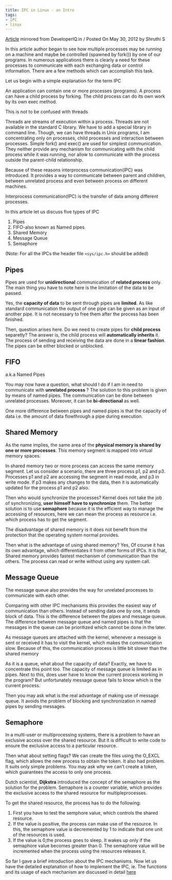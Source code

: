 ```yaml
---
title: IPC in Linux - an Intro
tags:
- IPC
- linux
---
```


<div class="label label-yellow"> 
<a href="http://developeriq.in/articles/2012/may/30/interprocess-communicationipc-programs-in-c-in-ubu/">Article</a> mirrored from  DeveloperIQ.in / Posted On May 30, 2012 by Shruthi S
</div>

In this article author began to see how multiple processes may be running on a machine and maybe be controlled (spawned by fork()) by one of our programs. In numerous applications there is clearly a  need for these processes to communicate with each exchanging data or control information. There are a few methods which can accomplish this task.

Let us begin with a simple explanation for the term IPC

An application can contain one or more processes (programs). A process can have a child process by forking. The child process can do its own work by its own exec method.

This is not to be confused with threads

Threads are streams of execution within a process. Threads are not available in the standard C library. We have to add a special library in command line. Though, we can have threads in Unix programs, I am concentrating only on processes, child processes and interaction between processes. Simple fork() and exec() are used for simplest communication. They neither provide any mechanism for communicating with the child process while it was running, nor allow to communicate with the process outside the parent-child relationship.

Because of these reasons interprocess communication(IPC) was introduced. It provides a way to communicate between parent and children, between unrelated process and even between process on different machines.

Interprocess communication(IPC) is the transfer of data among different processes.

In this article let us discuss five types of IPC

1. Pipes
2. FIFO-also known as Named pipes
3. Shared Memory
4. Message Queue
5. Semaphore

(Note: For all the IPCs the header file `<sys/ipc.h>` should be added)
## Pipes
Pipes are used for **unidirectional** communication of **related process** only. The main thing you have to note here is the limitation of the data to be passed.

Yes, the **capacity of data** to be sent through pipes are **limited**. As like standard communication the output of one pipe can be given as an input of another pipe. It is not necessary to free them after the process has been finished.

Then, question arises here. Do we need to create pipes for **child process** separetly? The answer is, the child process will **automatically inherits** it. The process of sending and receiving the data are done in a **linear fashion**. The pipes can be either blocked or unblocked.
## FIFO
a.k.a Named Pipes

You may now have a question, what should I do if I am in need to communicate with **unrelated process** ? The solution to this problem is given by means of named pipes. The communication can be done between unrelated processes. Moreover, it can be **bi-directional** as well. 

One more difference between pipes and named pipes is that the capacity of data i.e. the amount of data flowthrough a pipe during execution.
## Shared Memory
As the name implies, the same area of the **physical memory is shared by one or more processes**. This memory segment is mapped into virtual memory spaces.

In shared memory two or more process can access the same memory segment. Let us consider a scenario, there are three process p1, p2 and p3. Processes p1 and p2 are accessing the segment in read mode, and p3 in write mode. If p3 makes any changes to the data, then it is automatically updated for the process p1 and p2 also.

Then who would synchronize the processes? Kernel does not take the job of synchronizing, **user himself have to synchronize** them. The better solution is to use **semaphore** because it is the efficient way to manage the accessing of resources, here we can mean the process as resource i.e. which process has to get the segment.

The disadvantage of shared memory is it does not benefit from the protection that the operating system normal provides. 

Then what is the advantage of using shared memory? Yes, Of course it has its own advantage, which differentiates it from other forms of IPCs. It is that, Shared memory provides fastest mechanism of communication than the others. The process can read or write without using any system call.
## Message Queue
The message queue also provides the way for unrelated processes to communicate with each other.

Comparing with other IPC mechanisms this provides the easiest way of communication than others. Instead of sending data one by one, it sends block of data. This is the difference between the pipes and message queue. The difference between message queue and named pipes is that the messages in the queue can be prioritized which cannot be done in the later.

As message queues are attached with the kernel, whenever a message is sent or received it has to visit the kernel, which makes the communication slow. Because of this, the communication process is little bit slower than the shared memory

As it is a queue, what about the capacity of data? Exactly, we have to concentrate this point too. The capacity of message queue is limited as in pipes. Next to this, does user have to know the current process working in the program? But unfortunately message queue fails to know which is the current process.

Then you may ask what is the real advantage of making use of message queue. It avoids the problem of blocking and synchronization in named pipes by sending messages.
## Semaphore
In a multi-user or multiprocessing systems, there is a problem to have an exclusive access over the shared resource. But it is difficult to write code to ensure the exclusive access to a particular resource.

Then what about setting flags? We can create the files using the O_EXCL flag, which allows the new process to obtain the token. It also had problem. It suits only simple problems. You may ask why we can’t create a token, which guarantees the access to only one process.

Dutch scientist, **Dijkstra** introduced the concept of the semaphore as the solution for the problem. Semaphore is a counter variable, which provides the exclusive access to the shared resource for multipleprocesses.

To get the shared resource, the process has to do the following:

1. First you have to test the semphore value, which controls the shared resource.
2. If the value is positive, the process can make use of the resource. In this, the semaphore value is decremented by 1 to indicate that one unit of the resources is used.
3. If the value is 0,the process goes to sleep. It wakes up only if the semaphore value becomes greater than 0. The semaphore value will be incremented when the process using the resources releases it.

So far I gave a brief introduction about the IPC mechanisms. Now let us have the detailed explanation of how to implement the IPC, ie. The functions and its usage of each mechanism are discussed in detail [here](http://envyen.com/docs/posts/2012-05-30-ipc-in-linux-in-detail/)
